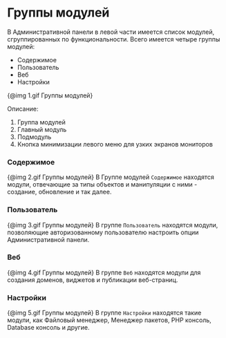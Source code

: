 # Группы модулей

В Административной панели в левой части имеется список модулей, сгруппированных 
по функциональности. 
Всего имеется четыре группы модулей:

- Содержимое
- Пользователь
- Веб
- Настройки

{@img 1.gif Группы модулей}

Описание:

1. Группа модулей
1. Главный модуль
1. Подмодуль
1. Кнопка минимизации левого меню для узких экранов мониторов

### Содержимое

{@img 2.gif Группы модулей}
В Группе модулей `Содержимое` находятся модули, отвечающие за типы объектов и 
манипуляции с ними - создание, обновление и так далее.

### Пользователь

{@img 3.gif Группы модулей}
В группе `Пользователь` находятся модули, позволяющие авторизованному пользователю
настроить опции Административной панели.

### Веб

{@img 4.gif Группы модулей}
В группе `Веб` находятся модули для создания доменов, виджетов и публикации веб-страниц.

### Настройки

{@img 5.gif Группы модулей}
В группе `Настройки` находятся такие модули, как Файловый менеджер, Менеджер пакетов, 
PHP консоль, Database консоль и другие.
